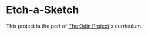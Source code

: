 # Etch-a-Sketch
This project is the part of [The Odin Project](https://www.theodinproject.com/)'s curriculum.
